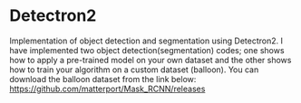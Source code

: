 # Detectron2
Implementation of object detection and segmentation using Detectron2. 
I have implemented two object detection(segmentation) codes; one shows how to apply a pre-trained model on your own dataset and the other shows how to train your algorithm on a custom dataset (balloon).
You can download the balloon dataset from the link below:
https://github.com/matterport/Mask_RCNN/releases
